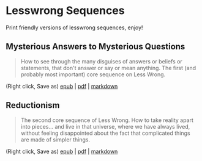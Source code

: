 # Lesswrong Sequences

Print friendly versions of lesswrong sequences, enjoy!

## Mysterious Answers to Mysterious Questions

> How to see through the many disguises of answers or beliefs or statements,
> that don't answer or say or mean anything. The first (and probably most
> important) core sequence on Less Wrong.

(Right click, Save as)
[epub](https://github.com/jb55/lesswrong-print/blob/master/sequences/mysterious/Mysterious%20Answers%20to%20Mysterious%20Questions.epub) |
[pdf](https://github.com/jb55/lesswrong-print/blob/master/sequences/mysterious/Mysterious%20Answers%20to%20Mysterious%20Questions.pdf) |
[markdown](https://github.com/jb55/lesswrong-print/blob/master/sequences/mysterious/mysterious.md)

## Reductionism

> The second core sequence of Less Wrong. How to take reality apart into
> pieces... and live in that universe, where we have always lived, without
> feeling disappointed about the fact that complicated things are made of
> simpler things.

(Right click, Save as)
[epub](https://github.com/jb55/lesswrong-print/blob/master/sequences/reductionism/Reductionism.epub) |
[pdf](https://github.com/jb55/lesswrong-print/blob/master/sequences/reductionism/Reductionism.pdf) |
[markdown](https://github.com/jb55/lesswrong-print/blob/master/sequences/reductionism/Reductionism.md)

